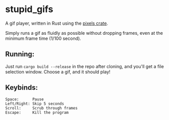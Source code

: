# stupid_gifs
A gif player, written in Rust using the [pixels crate](https://docs.rs/pixels/latest/pixels/). 

Simply runs a gif as fluidly as possible without dropping frames, even at the minimum frame time (1/100 second).

## Running:
Just run `cargo build --release` in the repo after cloning, and you'll get a file selection window. Choose a gif, and it should play!

## Keybinds: 
```
Space:      Pause
Left/Right: Skip 5 seconds
Scroll:     Scrub through frames
Escape:     Kill the program
```
